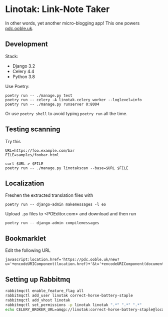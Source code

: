 Linotak: Link-Note Taker
========================

In other words, yet another micro-blogging app! This one powers [pdc.ooble.uk][].



Development
-----------

Stack:

  * Django 3.2
  * Celery 4.4
  * Python 3.8

Use Poetry:

    poetry run -- ./manage.py test
    poetry run -- celery -A linotak.celery worker --loglevel=info
    poetry run -- ./manage.py runserver 0:8004

Or use `poetry shell` to avoid typing `poetry run` all the time.


Testing scanning
----------------

Try this

    URL=https://foo.example.com/bar
    FILE=samples/foobar.html

    curl $URL > $FILE
    poetry run -- ./manage.py linotakscan --base=$URL $FILE


Localization
------------

Freshen the extracted translation files with

    poetry run -- django-admin makemessages -l eo

Upload `.po` files to <POEditor.com> and download and then run

    poetry run -- django-admin compilemessages


Bookmarklet
-----------

Edit the following URL

    javascript:location.href='https://pdc.ooble.uk/new?u='+encodeURIComponent(location.href)+'&t='+encodeURIComponent(document.title)


Setting up Rabbitmq
-------------------

```sh
rabbitmqctl enable_feature_flag all
rabbitmqctl add_user linotak correct-horse-battery-staple
rabbitmqctl add_vhost linotak
rabbitmqctl set_permissions -p linotak linotak ".*" ".*" ".*"
echo CELERY_BROKER_URL=amqp://linotak:correct-horse-battery-staple@localhost/linotak >> .env
```

  [pdc.ooble.uk]: https://pdc.ooble.uk/
  [rel-syndication]: http://microformats.org/wiki/rel-syndication
  [Mastodon API]: https://github.com/tootsuite/documentation/blob/master/Using-the-API/API.md
  [WebMention]: https://www.w3.org/TR/webmention/
  [Microformats2]: http://microformats.org/wiki/microformats2
  [Translation]: https://docs.djangoproject.com/en/3.0/topics/i18n/translation/
